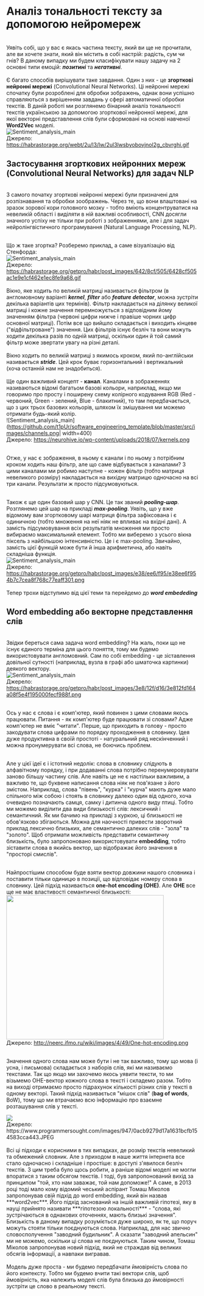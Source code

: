 # Аналіз тональності тексту за допомогою нейромереж

<br>Уявіть собі, що у вас є якась частина тексту, який ви ще не прочитали, але ви хочете знати, який він містить в собі настрій: радість, сум чи гнів?
В даному випадку ми будем класифікувати нашу задачу на 2 основні типи емоцій: ***позитині*** та ***негативні***.</br>
<br>Є багато способів вирішувати таке завдання. Один з них - це **згорткові нейронні мережі** (Convolutional Neural Networks). 
Ці нейронні мережі спочатку були розроблені для обробки зображень, однак вони успішно справляються з вирішенням завдань у сфері автоматичної обробки текстів. 
В даній роботі ми розглянемо бінарний аналіз тональності текстів українською за допомогою згорткової нейронної мережі,
для якої векторні представлення слів були сформовані на основі навченої **Word2Vec** моделі.</br>
![Sentiment_analysis_main](https://github.com/t1pUr/software_engineering_template/blob/master/src/images/Sentiment%20analysis%20main.gif)
<br>Джерело: https://habrastorage.org/webt/2u/l3/lw/2ul3lwsbyobovjnol2g_cbvrghi.gif</br>
<h2>
Застосування згорткових нейронних мереж (Convolutional Neural Networks) для задач NLP
</h2>
<br>
З самого початку згорткові нейронні мережі були призначені для розпізнавання та обробки зоображень. Через те, що вони влаштовані на зразок зорової кори головного мозку - тобто вміють концентруватися на невеликій області і виділяти в ній важливі особливості, CNN досягли значного успіху не тільки при роботі з зображеннями, але і для задач нейролінгвістичного програмування (Natural Language Processing, NLP).
</br>

<br>Що ж таке згортка? Розберемо приклад, а саме візуалізацію від Стенфорда:</br>
![Sentiment_analysis_main](https://github.com/t1pUr/software_engineering_template/blob/master/src/images/CNN_example.gif)
<br>Джерело: https://habrastorage.org/getpro/habr/post_images/642/8cf/505/6428cf505ac1e9e1cf462e1ec8fe9a68.gif</br>
<br>Вікно, яке ходить по великій матриці називається фільтром (в англомовному варіанті ***kernel***, ***filter*** або ***feature detector***, можна зустріти декілька варіантів цих термінів). Фільтр накладається на ділянку великої матриці і кожне значення перемножується з відповідним йому значенням фільтра (червоні цифри нижче і правіше чорних цифр основної матриці). Потім все що вийшло складається і виходить кінцеве ("відфільтроване") значення. Цих фільтрів існує безліч та вони можуть ходити декілька разів по одній матриці, оскільки один й той самий фільтр може звертати увагу на різні деталі.</br>
<br>Вікно ходить по великій матриці з якимось кроком, який по-англійськи називається ***stride***. Цей крок буває горизонтальний і вертикальний (хоча останній нам не знадобиться).</br>
<br>Ще один важливий концепт - **канал**. Каналами в зображеннях називаються відомі багатьом базові кольори, наприклад, якщо ми говоримо про просту і поширену схему колірного кодування RGB (Red - червоний, Green - зелений, Blue - блакитний), то там передбачається, що з цих трьох базових кольорів, шляхом їх змішування ми можемо отримати будь-який колір.</br>
![Sentiment_analysis_main](https://github.com/t1pUr/software_engineering_template/blob/master/src/images/channels.png| width=400)
<br>Джерело: https://neurohive.io/wp-content/uploads/2018/07/kernels.png</br>

<br>Отже, у нас є зображення, в ньому є канали і по ньому з потрібним кроком ходить наш фільтр, але що саме відбувається з каналами? З цими каналами ми робимо наступне - кожен фільтр (тобто матриця невеликого розміру) накладається на вихідну матрицю одночасно на всі три канали. Результати ж просто підсумовуються.</br>

<br>Також є ще один базовий шар у CNN. Це так званий ***pooling-шар***. Розглянемо цей шар на прикладі ***max-pooling***. Уявіть, що у вже відомому вам згортковому шарі матриця фільтра зафіксована і є одиничною (тобто множення на неї ніяк не впливає на вхідні дані). А замість підсумовування всіх результатів множення ми просто вибираємо максимальний елемент. Тобто ми виберемо з усього вікна піксель з найбільшою інтенсивністю. Це і є max-pooling. Звичайно, замість цієї функцій може бути й інша арифметична, або навіть складніша функція.</br>
![Sentiment_analysis_main](https://github.com/t1pUr/software_engineering_template/blob/master/src/images/max_pooling.png)
<br>Джерело: https://habrastorage.org/getpro/habr/post_images/e38/ee6/f95/e38ee6f954b7c7cea8f768c77eaff301.png</br>
<br>Тепер трохи відступимо від цієї теми та перейдемо до ***word embededing***</br>
<h2>
Word embedding або векторне представлення слів
</h2>

<br>Звідки береться сама задача word embedding?
На жаль, поки що не існує єдиного терміна для цього поняття, тому ми будемо використовувати англомовний.
Сам по собі embedding - це зіставлення довільної сутності (наприклад, вузла в графі або шматочка картинки) деякого вектору.</br>
![Sentiment_analysis_main](https://github.com/t1pUr/software_engineering_template/blob/master/src/images/embedding.png)
<br>Джерело: https://habrastorage.org/getpro/habr/post_images/3e8/12f/d16/3e812fd164a08f5e4f195000fecf988f.png</br> 

<br>Ось у нас є слова і є комп'ютер, який повинен з цими словами якось працювати. Питання - як комп'ютер буде працювати зі словами? Адже комп'ютер не вміє "читати". Перше, що приходить в голову - просто закодувати слова цифрами по порядку проходження в словнику. Ідея дуже продуктивна в своїй простоті - натуральний ряд нескінченний і можна пронумерувати всі слова, не боючись проблем.</br>

<br>Але у цієї ідеї є і істотний недолік: слова в словнику слідують в алфавітному порядку, і при додаванні слова потрібно перенумеровувати заново більшу частину слів. Але навіть це не є настільки важливим, а важливо те, що буквене написання слова ніяк не пов'язане з його змістом. Наприклад, слова "півень", "курка" і "курча" мають дуже мало спільного між собою і стоять в словнику далеко один від одного, хоча очевидно позначають самця, самку і дитинча одного виду птиці. Тобто ми можемо виділити два види близькості слів: лексичний і семантичний. Як ми бачимо на прикладі з куркою, ці близькості не обов'язково збігаються. Можна для наочності привести зворотний приклад лексично близьких, але семантично далеких слів - "зола" та "золото". Щоб отримати можливість представити семантичну близькість, було запропоновано використовувати **embedding**, тобто зіставити слова в якийсь вектор, що відображає його значення в "просторі смислів".</br>

<br>Найпростішим способом буде взяти вектор довжини нашого словника і поставити тільки одиницю в позиції, що відповідає номеру слова в словнику. Цей підхід називається **one-hot encoding (OHE)**. Але **OHE** все ще не має властивості семантичної близькості:</br>
<img src="https://github.com/t1pUr/software_engineering_template/blob/master/src/images/one_hot_encoding.png"  width="413" height="379">
<br>Джерело: http://neerc.ifmo.ru/wiki/images/4/49/One-hot-encoding.png</br> 

<br>Значення одного слова нам може бути і не так важливо, тому що мова (і усна, і письмова) складається з наборів слів, які ми називаємо текстами. Так що якщо ми захочемо якось уявити тексти, то ми візьмемо OHE-вектор кожного слова в тексті і складемо разом. Тобто на виході отримаємо просто підрахунок кількості різних слів у тексті в одному векторі. Такий підхід називається "мішок слів" (**bag of words**, BoW), тому що ми втрачаємо всю інформацію про взаємне розташування слів у тексті.</br>

<img src="https://github.com/t1pUr/software_engineering_template/blob/master/src/images/bag_of_words.jfif">
<br>Джерело: https://www.programmersought.com/images/947/0acb9279d17a1631bcfb154583cca443.JPEG</br> 
<br>Всі ці підходи є корисними в тих випадках, де розмір текстів невеликий та обмежений словник. Але з приходом в наше життя інтернета все стало одночасно і складніше і простіше: в доступі з'явилося безліч текстів. З цим треба було щось робити, а раніше відомі моделі не могли впоратися з таким обсягом текстів. І тоді, був запропонований вихід за принципом "той, хто нам заважає, той нам допоможе!" А саме, в 2013 році тоді мало кому відомий чеський аспірант Томаш Міколов запропонував свій підхід до word embedding, який він назвав ***word2vec***. Його підхід заснований на іншій важливій гіпотезі, яку в науці прийнято називати ***гіпотезою локальності*** - "слова, які зустрічаються в однакових оточеннях, мають близькі значення". Близькість в даному випадку розуміється дуже широко, як те, що поруч можуть стояти тільки поєднуються слова. Наприклад, для нас звично словосполучення "заводний будильник". А сказати "заводний апельсин" ми не можемо, оскільки ці слова не поєднуються. Таким чином, Томаш Міколов запропонував новий підхід, який не страждав від великих обсягів інформації, а навпаки вигравав.</br>
<br>Модель дуже проста - ми будемо передбачати ймовірність слова по його контексту. Тобто ми будемо вчити такі вектори слів, щоб ймовірність, яка належить моделі слів була близька до ймовірності зустріти це слово в реальному тексті.</br> 

